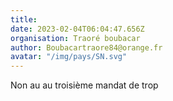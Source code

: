 ```yaml
---
title: 
date: 2023-02-04T06:04:47.656Z
organisation: Traoré boubacar 
author: Boubacartraore84@orange.fr
avatar: "/img/pays/SN.svg"
---
```


Non au au troisième mandat de trop 